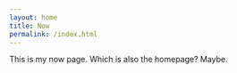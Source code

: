 ```yaml
---
layout: home
title: Now
permalink: /index.html
---
```


This is my now page. Which is also the homepage? Maybe.